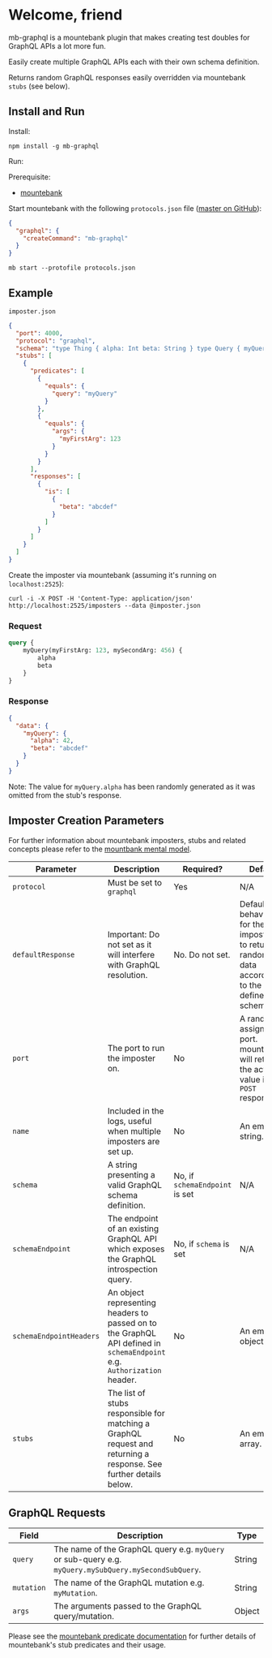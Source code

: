 # Welcome, friend

mb-graphql is a mountebank plugin that makes creating test doubles for GraphQL APIs a lot more fun.

Easily create multiple GraphQL APIs each with their own schema definition.

Returns random GraphQL responses easily overridden via mountebank `stubs` (see below).

## Install and Run

Install:

    npm install -g mb-graphql

Run:

Prerequisite:

* [mountebank](https://www.mbtest.org)

Start mountebank with the following `protocols.json` file ([master on GitHub](https://github.com/bashj79/mb-graphql/blob/master/protocols.json)):

```json
{
  "graphql": {
    "createCommand": "mb-graphql"
  }
}
```

```
mb start --protofile protocols.json
```

## Example

`imposter.json`

```json
{
  "port": 4000,
  "protocol": "graphql",
  "schema": "type Thing { alpha: Int beta: String } type Query { myQuery(myFirstArg: Int, mySecondArg: Int): Thing }",
  "stubs": [
    {
      "predicates": [
        {
          "equals": {
            "query": "myQuery"
          }
        },
        {
          "equals": {
            "args": {
              "myFirstArg": 123
            }
          }
        }
      ],
      "responses": [
        {
          "is": [
            {
              "beta": "abcdef"
            }
          ]
        }
      ]
    }
  ]
}
```

Create the imposter via mountebank (assuming it's running on `localhost:2525`):

```
curl -i -X POST -H 'Content-Type: application/json' http://localhost:2525/imposters --data @imposter.json
```

### Request

```graphql
query {
    myQuery(myFirstArg: 123, mySecondArg: 456) {
        alpha
        beta
    }
}
```

### Response

```json
{
  "data": {
    "myQuery": {
      "alpha": 42,
      "beta": "abcdef"
    }
  }
}
```
Note: The value for `myQuery.alpha` has been randomly generated as it was omitted from the stub's response.

## Imposter Creation Parameters

For further information about mountebank imposters, stubs and related concepts please refer to
the [mountbank mental model](http://www.mbtest.org/docs/mentalModel).

| Parameter               | Description                                                                                                             | Required?                      | Default                                                                                      |
|-------------------------|-------------------------------------------------------------------------------------------------------------------------|--------------------------------|----------------------------------------------------------------------------------------------|
| `protocol`              | Must be set to `graphql`                                                                                                | Yes                            | N/A                                                                                          |                                                                                     
| `defaultResponse`       | Important: Do not set as it will interfere with GraphQL resolution.                                                     | No. Do not set.                | Default behaviour for the imposter is to return random data according to the defined schema. |
| `port`                  | The port to run the imposter on.                                                                                        | No                             | A randomly assigned port. mountebank will return the actual value in the `POST` response.    |                                                                                     
| `name`                  | Included in the logs, useful when multiple imposters are set up.                                                        | No                             | An empty string.                                                                             |
| `schema`                | A string presenting a valid GraphQL schema definition.                                                                  | No, if `schemaEndpoint` is set | N/A                                                                                          |      
| `schemaEndpoint`        | The endpoint of an existing GraphQL API which exposes the GraphQL introspection query.                                  | No, if `schema` is set         | N/A                                                                                          |  
| `schemaEndpointHeaders` | An object representing headers to passed on to the GraphQL API defined in `schemaEndpoint` e.g. `Authorization` header. | No                             | An empty object.                                                                             |
| `stubs`                 | The list of stubs responsible for matching a GraphQL request and returning a response. See further details below.       | No                             | An empty array.                                                                              |

## GraphQL Requests

| Field      | Description                                                                                           | Type   |
|------------|-------------------------------------------------------------------------------------------------------|--------|
| `query`    | The name of the GraphQL query e.g. `myQuery` or sub-query e.g. `myQuery.mySubQuery.mySecondSubQuery`. | String |
| `mutation` | The name of the GraphQL mutation e.g. `myMutation`.                                                   | String |
| `args`     | The arguments passed to the GraphQL query/mutation.                                                   | Object |

Please see the [mountebank predicate documentation](http://www.mbtest.org/docs/api/predicates) for further details of
mountebank's stub predicates and their usage.
